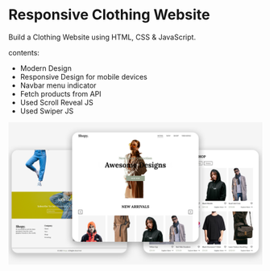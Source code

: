 # Responsive Clothing Website

Build a Clothing Website using HTML, CSS & JavaScript.

 contents:

* Modern Design
* Responsive Design for mobile devices
* Navbar menu indicator
* Fetch products from API
* Used Scroll Reveal JS
* Used Swiper JS

![img](shopy.png)
